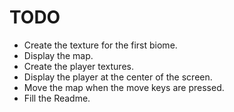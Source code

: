 # TODO #

+ Create the texture for the first biome.
+ Display the map.
+ Create the player textures.
+ Display the player at the center of the screen.
+ Move the map when the move keys are pressed.
+ Fill the Readme.
